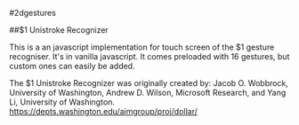 #2dgestures


##$1 Unistroke Recognizer

This is a an javascript implementation for touch screen of the $1 gesture recogniser.
It's in vanilla javascript.
It comes preloaded with 16 gestures, but custom ones can easily be added.

The $1 Unistroke Recognizer was originally created by:
Jacob O. Wobbrock, University of Washington,
Andrew D. Wilson, Microsoft Research, and
Yang Li, University of Washington.
https://depts.washington.edu/aimgroup/proj/dollar/

